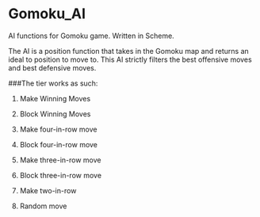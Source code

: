 # Gomoku_AI
AI functions for Gomoku game.  Written in Scheme.


The AI is a position function that takes in the Gomoku map and returns an ideal to position to move to.  This AI strictly filters the best offensive moves and best defensive moves.  

###The tier works as such:

1.  Make Winning Moves

2.  Block Winning Moves

3.  Make four-in-row move

4.  Block four-in-row move

5.  Make three-in-row move

6.  Block three-in-row move

7.  Make two-in-row

8.  Random move
